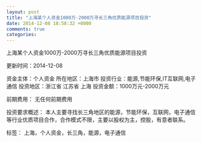 ```yaml
---
layout: post
title: "上海某个人资金1000万-2000万寻长三角优质能源项目投资"
date: 2014-12-08 18:58:32 +0800
comments: true
categories: 
---
```

上海某个人资金1000万-2000万寻长三角优质能源项目投资



更新时间：2014-12-08

资金主体：个人资金
所在地区：上海市
投资行业：能源,节能环保,IT互联网,电子通信
投资地区：浙江省 江苏省 上海
投资金额：1000万元-2000万元

前期费用：
无任何前期费用

投资要求概述：
本人主要寻找长三角地区的能源，节能环保，互联网，电子通信等行业优质项目合作，合作模式不限，主要以股权为主，控股，有意者联系。

标签：
上海，个人资金，长三角，能源，电子通信

